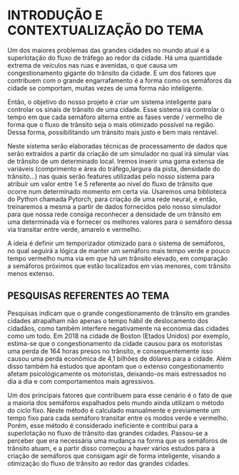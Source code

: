 # INTRODUÇÃO E CONTEXTUALIZAÇÃO DO TEMA

Um dos maiores problemas das grandes cidades no mundo atual é a superlotação do fluxo de tráfego ao redor da cidade. Há uma quantidade extrema de veículos nas ruas e avenidas, o que causa um congestionamento gigante do trânsito da cidade. E um dos fatores que contribuem com o grande engarrafamento é a forma como os semáforos da cidade se comportam, muitas vezes de uma forma não inteligente.

Então, o objetivo do nosso projeto é criar um sistema inteligente para controlar os sinais de trânsito de uma cidade. Esse sistema irá controlar o tempo em que cada semáforo alterna entre as fases verde / vermelho de forma que o fluxo de trânsito seja o mais otimizado possível na região. Dessa forma, possibilitando um trânsito mais justo e bem mais rentável.

Neste sistema serão elaboradas técnicas de processamento de dados que serão extraídos a partir da criação de um simulador no qual irá simular vias de trânsito de um determinado local. Iremos inserir uma gama extensa de variáveis (comprimento e área do tráfego,largura da pista, densidade do trânsito...) nas quais serão features utilizadas pelo nosso sistema para atribuir um valor entre 1 e 5 referente ao nível do fluxo de trânsito que ocorre num determinado momento em certa via. Usaremos uma biblioteca do Python chamada Pytorch, para criação de uma rede neural, e então, treinaremos a mesma a partir de dados fornecidos pelo nosso simulador para que nossa rede consiga reconhecer a densidade de um trânsito em uma determinada via e fornecer os melhores valores para o semáforo dessa via transitar entre verde, amarelo e vermelho. 

A ideia é definir um temporizador otimizado para o sistema de semáforos, no qual seguirá a lógica de manter um semáforo mais tempo verde e pouco tempo vermelho numa via em que há um trânsito elevado, em comparação a semáforos próximos que estão localizados em vias menores, com trânsito menos extenso.

## PESQUISAS REFERENTES AO TEMA

Pesquisas indicam que o grande congestionamento de trânsito em grandes cidades atrapalham não apenas o tempo hábil de deslocamento dos cidadãos, como também interfere negativamente na economia das cidades como um todo. Em 2018 na cidade de Boston (Etados Unidos) por exemplo, estima-se que o congestionamento da cidade causou para os motoristas uma perda de 164 horas presos no trânsito, e consequentemente isso causou uma perda econômica de 4,1 bilhões de dólares para a cidade. Além disso também há estudos que apontam que o extenso congestionamento afetam psicológicamente os motoristas, deixando-os mais estressados no dia a dia e com comportamentos mais agressivos.

Um dos principais fatores que contribuem para esse cenário é o fato de que a maioria dos semáforos espalhados pelo mundo ainda utilizam o método do ciclo fixo. Neste método é calculado manualmente e previamente um tempo fixo para cada semáforo transitar entre os modos verde e vermelho. Porém, esse método é considerado ineficiente e contribui para a superlotação no fluxo de trânsito das grandes cidades. Passou-se a perceber que era necessária uma mudança na forma que os semáforos de trânsito atuam, e a partir disso começou a haver vários estudos para a criação de semáforos que consigam agir de forma inteligente, visando a otimização do fluxo de trânsito ao redor das grandes cidades.
